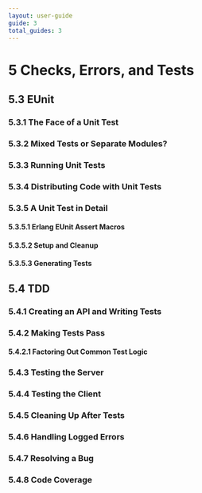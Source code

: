 ```yaml
---
layout: user-guide
guide: 3
total_guides: 3
---
```

#  5 Checks, Errors, and Tests

## 5.3 EUnit

### 5.3.1 The Face of a Unit Test

### 5.3.2 Mixed Tests or Separate Modules?

### 5.3.3 Running Unit Tests

### 5.3.4 Distributing Code with Unit Tests

### 5.3.5 A Unit Test in Detail

#### 5.3.5.1 Erlang EUnit Assert Macros

#### 5.3.5.2 Setup and Cleanup

#### 5.3.5.3 Generating Tests

## 5.4 TDD

### 5.4.1 Creating an API and Writing Tests

### 5.4.2 Making Tests Pass

#### 5.4.2.1 Factoring Out Common Test Logic

### 5.4.3 Testing the Server

### 5.4.4 Testing the Client

### 5.4.5 Cleaning Up After Tests

### 5.4.6 Handling Logged Errors

### 5.4.7 Resolving a Bug

### 5.4.8 Code Coverage
